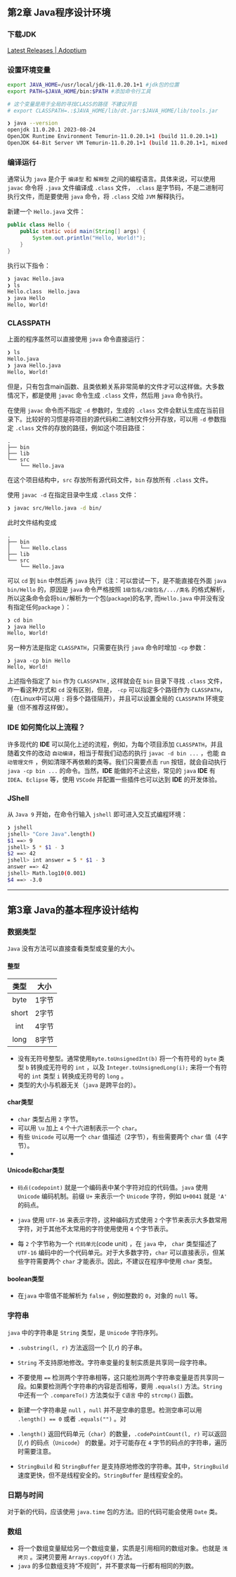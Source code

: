 ## 第2章	Java程序设计环境

### 下载JDK

[Latest Releases | Adoptium](https://adoptium.net/zh-CN/temurin/releases/?os=linux&arch=x64)

### 设置环境变量

```bash
export JAVA_HOME=/usr/local/jdk-11.0.20.1+1 #jdk包的位置
export PATH=$JAVA_HOME/bin:$PATH #添加命令行工具

# 这个变量是用于全局的寻找CLASS的路径 不建议开启
# export CLASSPATH=.:$JAVA_HOME/lib/dt.jar:$JAVA_HOME/lib/tools.jar
```

```bash
❯ java --version
openjdk 11.0.20.1 2023-08-24
OpenJDK Runtime Environment Temurin-11.0.20.1+1 (build 11.0.20.1+1)
OpenJDK 64-Bit Server VM Temurin-11.0.20.1+1 (build 11.0.20.1+1, mixed mode)
```

### 编译运行

通常认为 `java` 是介于 `编译型` 和 `解释型` 之间的编程语言。具体来说，可以使用 `javac` 命令将 `.java` 文件编译成 `.class` 文件， `.class` 是字节码，不是二进制可执行文件，而是要使用 `java` 命令，将 `.class` 交给 `JVM` 解释执行。

新建一个 `Hello.java` 文件：

```java
public class Hello {
    public static void main(String[] args) {
        System.out.println("Hello, World!");
    }
}
```

执行以下指令：

```bash
❯ javac Hello.java
❯ ls
Hello.class  Hello.java
❯ java Hello      
Hello, World!
```

### CLASSPATH

上面的程序虽然可以直接使用 `java` 命令直接运行：

```bash
❯ ls
Hello.java
❯ java Hello.java                   
Hello, World!
```

但是，只有包含main函数、且类依赖关系非常简单的文件才可以这样做。大多数情况下，都是使用 `javac` 命令生成 `.class` 文件，然后用 `java` 命令执行。

在使用 `javac` 命令而不指定 `-d` 参数时，生成的 `.class` 文件会默认生成在当前目录下。比较好的习惯是将项目的源代码和二进制文件分开存放，可以用 `-d` 参数指定 `.class` 文件的存放的路径，例如这个项目路径：

```
.
├── bin
├── lib
└── src
    └── Hello.java
```

在这个项目结构中，`src` 存放所有源代码文件，`bin` 存放所有 `.class` 文件。

使用 `javac -d` 在指定目录中生成 `.class` 文件：

```bash
❯ javac src/Hello.java -d bin/ 
```

 此时文件结构变成

```
.
├── bin
│   └── Hello.class
├── lib
└── src
    └── Hello.java
```

可以 `cd` 到 `bin` 中然后再 `java` 执行（注：可以尝试一下，是不能直接在外面 `java bin/Hello` 的，原因是 `java` 命令严格按照 `1级包名/2级包名/.../类名` 的格式解析，所以这条命令会将`bin/`解析为一个包(`package`)的名字, 而`Hello.java` 中并没有没有指定任何`package` ）：

```bash
❯ cd bin
❯ java Hello
Hello, World!
```

另一种方法是指定 `CLASSPATH`，只需要在执行 `java` 命令时增加 `-cp` 参数：

```ba
❯ java -cp bin Hello  
Hello, World!
```

上述指令指定了 `bin` 作为 `CLASSPATH` ,   这样就会在 `bin` 目录下寻找 `.class` 文件，咋一看这种方式和 `cd` 没有区别，但是， `-cp` 可以指定多个路径作为 `CLASSPATH`，（在Linux中可以用 `:` 将多个路径隔开），并且可以设置全局的 `CLASSPATH` 环境变量（但不推荐这样做）。

### **IDE** 如何简化以上流程？

许多现代的 **IDE** 可以简化上述的流程，例如，为每个项目添加 `CLASSPATH`，并且随着文件的改动 `自动编译`，相当于帮我们动态的执行 `javac -d bin ...` ，也能 `自动管理文件` ，例如清理不再依赖的类等。我们只需要点击 `run` 按钮，就会自动执行 `java -cp bin ...` 的命令。当然，**IDE** 能做的不止这些，常见的 `java` **IDE** 有 `IDEA`、`Eclipse` 等，使用 `VSCode` 并配置一些插件也可以达到 **IDE** 的开发体验。

### JShell

从 `Java 9` 开始，在命令行输入 `jshell` 即可进入交互式编程环境：

```bash
❯ jshell
jshell> "Core Java".length()
$1 ==> 9
jshell> 5 * $1 - 3
$2 ==> 42
jshell> int answer = 5 * $1 - 3
answer ==> 42
jshell> Math.log10(0.001)
$4 ==> -3.0
```

---

## 第3章	Java的基本程序设计结构

### 数据类型

`Java` 没有方法可以直接查看类型或变量的大小。

#### 整型

| 类型  | 大小  |
| :---: | :---: |
| byte  | 1字节 |
| short | 2字节 |
|  int  | 4字节 |
| long  | 8字节 |

- 没有无符号整型。通常使用`Byte.toUnsignedInt(b)` 将一个有符号的 `byte` 类型 `b` 转换成无符号的 `int` ，以及 `Integer.toUnsignedLong(i);` 来将一个有符号的 `int` 类型 `i` 转换成无符号的 `long` 。
- 类型的大小与机器无关（`java` 是跨平台的）。

#### char类型

- `char` 类型占用 `2` 字节。
- 可以用 `\u` 加上 `4` 个十六进制表示一个 `char`。
- 有些 `Unicode` 可以用一个 `char` 值描述（2字节），有些需要两个 `char` 值（4字节）。
- 

#### Unicode和char类型

- `码点(codepoint)` 就是一个编码表中某个字符对应的代码值。`java` 使用 `Unicode` 编码机制。前缀 `U+` 来表示一个 `Unicode` 字符，例如 `U+0041` 就是 `'A'` 的码点。

- `java` 使用 `UTF-16` 来表示字符，这种编码方式使用 `2` 个字节来表示大多数常用字符，对于其他不太常用的字符使用使用 `4` 个字节表示。

- 每 `2` 个字节称为一个 `代码单元`(code unit) ，在 `java` 中， `char` 类型描述了 `UTF-16` 编码中的一个代码单元。对于大多数字符，`char` 可以直接表示，但某些字符需要两个 `char` 才能表示。因此，不建议在程序中使用 `char` 类型。

#### boolean类型

- 在`java` 中零值不能解析为 `false` ，例如整数的 `0`，对象的 `null` 等。

### 字符串

`java` 中的字符串是 `String` 类型，是 `Unicode` 字符序列。 

- `.substring(l, r)` 方法返回一个 $[l, r)$ 的子串。
- `String` 不支持原地修改。字符串变量的复制实质是共享同一段字符串。
- 不要使用 `==` 检测两个字符串相等，这只能检测两个字符串变量是否共享同一段。如果要检测两个字符串的内容是否相等，要用 `.equals()` 方法。`String` 中还有一个 `.compareTo()` 方法类似于 `C语言` 中的 `strcmp()` 函数。
- 新建一个字符串是 `null` ，`null` 并不是空串的意思。检测空串可以用 `.length() == 0` 或者 `.equals("")` 。对 
- `.length()` 返回代码单元（`char`）的数量，`.codePointCount(l, r)` 可以返回 $[l, r)$ 的码点（`Unicode`） 的数量。对于可能存在 `4` 字节的码点的字符串，遍历时需要注意。

- `StringBuild` 和 `StringBuffer` 是支持原地修改的字符串。其中，`StringBuild` 速度更快，但不是线程安全的。`StringBuffer` 是线程安全的。

### 日期与时间

对于新的代码，应该使用 `java.time` 包的方法。旧的代码可能会使用 `Date` 类。

### 数组

- 将一个数组变量赋给另一个数组变量，实质是引用相同的数组对象。也就是 `浅拷贝` 。深拷贝要用 `Arrays.copyOf()` 方法。
- `java` 的多位数组支持“不规则”，并不要求每一行都有相同的列数。
